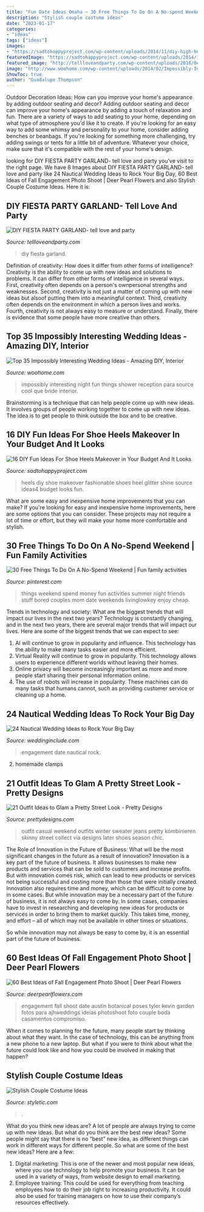 ```yaml
---
title: "Fun Date Ideas Omaha ~ 30 Free Things To Do On A No-spend Weekend"
description: "Stylish couple costume ideas"
date: "2023-01-17"
categories:
- "ideas"
tags: ["ideas"]
images:
- "https://sadtohappyproject.com/wp-content/uploads/2014/11/diy-high-heels-makeover-diy-shoe-makeover-ideas4.jpg"
featuredImage: "https://sadtohappyproject.com/wp-content/uploads/2014/11/diy-high-heels-makeover-diy-shoe-makeover-ideas4.jpg"
featured_image: "http://tellloveandparty.com/wp-content/uploads/2016/04/Coloful-party-ideas.jpg"
image: "http://www.woohome.com/wp-content/uploads/2014/02/Impossibly-Interesting-Wedding-Ideas-18.jpg"
ShowToc: true
author: "Guadalupe Thompson"
---
```



Outdoor Decoration Ideas: How can you improve your home's appearance by adding outdoor seating and decor?
Adding outdoor seating and decor can improve your home's appearance by adding a touch of relaxation and fun. There are a variety of ways to add seating to your home, depending on what type of atmosphere you'd like it to create. If you're looking for an easy way to add some whimsy and personality to your home, consider adding benches or beanbags. If you're looking for something more challenging, try adding swings or tents for a little bit of adventure. Whatever your choice, make sure that it's compatible with the rest of your home's design.

	

		
looking for DIY FIESTA PARTY GARLAND- tell love and party you've visit to the right page. We have 8 Images about DIY FIESTA PARTY GARLAND- tell love and party like 24 Nautical Wedding Ideas to Rock Your Big Day, 60 Best Ideas of Fall Engagement Photo Shoot | Deer Pearl Flowers and also Stylish Couple Costume Ideas. Here it is:
		
    
## DIY FIESTA PARTY GARLAND- Tell Love And Party

<img loading=lazy src="http://tellloveandparty.com/wp-content/uploads/2016/04/Coloful-party-ideas.jpg" onerror="this.onerror=null;this.src='https://tse4.mm.bing.net/th?id=OIP.miPJglUElkgX5RfMct6GggHaLH&amp;pid=15.1';" alt="DIY FIESTA PARTY GARLAND- tell love and party">

_Source: tellloveandparty.com_

>diy fiesta garland. 

	

Definition of creativity: How does it differ from other forms of intelligence?
Creativity is the ability to come up with new ideas and solutions to problems. It can differ from other forms of intelligence in several ways. First, creativity often depends on a person's ownpersonal strengths and weaknesses. Second, creativity is not just a matter of coming up with new ideas but alsoof putting them into a meaningful context. Third, creativity often depends on the environment in which a person lives and works. Fourth, creativity is not always easy to measure or understand. Finally, there is evidence that some people have more creative than others.

    
## Top 35 Impossibly Interesting Wedding Ideas - Amazing DIY, Interior

<img loading=lazy src="http://www.woohome.com/wp-content/uploads/2014/02/Impossibly-Interesting-Wedding-Ideas-18.jpg" onerror="this.onerror=null;this.src='https://tse2.mm.bing.net/th?id=OIP.faXxY6GYPFPkLExCaHHzfQHaLH&amp;pid=15.1';" alt="Top 35 Impossibly Interesting Wedding Ideas - Amazing DIY, Interior">

_Source: woohome.com_

>impossibly interesting night fun things shower reception para source cool que bride interior. 

	

Brainstorming is a technique that can help people come up with new ideas. It involves groups of people working together to come up with new ideas. The idea is to get people to think outside the box and to be creative.

    
## 16 DIY Fun Ideas For Shoe Heels Makeover In Your Budget And It Looks

<img loading=lazy src="https://sadtohappyproject.com/wp-content/uploads/2014/11/diy-high-heels-makeover-diy-shoe-makeover-ideas4.jpg" onerror="this.onerror=null;this.src='https://tse3.mm.bing.net/th?id=OIP.wAp5qKN54uX2x1U7wmFGhwHaEp&amp;pid=15.1';" alt="16 DIY Fun Ideas For Shoe Heels Makeover in Your Budget And It Looks">

_Source: sadtohappyproject.com_

>heels diy shoe makeover fashionable shoes heel glitter shine source ideas4 budget looks fun. 

	

What are some easy and inexpensive home improvements that you can make?
If you're looking for easy and inexpensive home improvements, here are some options that you can consider. These projects may not require a lot of time or effort, but they will make your home more comfortable and stylish.

    
## 30 Free Things To Do On A No-Spend Weekend | Fun Family Activities

<img loading=lazy src="https://i.pinimg.com/736x/b6/5e/27/b65e2706c871605033ea45802f484625.jpg" onerror="this.onerror=null;this.src='https://tse4.mm.bing.net/th?id=OIP.etD4-PsNM4DG4YVyO6lQIAHaOX&amp;pid=15.1';" alt="30 Free Things To Do On A No-Spend Weekend | Fun family activities">

_Source: pinterest.com_

>things weekend spend money fun activities summer night friends stuff bored couples mom date weekends livinglowkey enjoy cheap. 

	

Trends in technology and society: What are the biggest trends that will impact our lives in the next two years?
Technology is constantly changing, and in the next two years, there are several major trends that will impact our lives. Here are some of the biggest trends that we can expect to see: 
1) AI will continue to grow in popularity and influence. This technology has the ability to make many tasks easier and more efficient. 
2) Virtual Reality will continue to grow in popularity. This technology allows users to experience different worlds without leaving their homes. 
3) Online privacy will become increasingly important as more and more people start sharing their personal information online. 
4) The use of robots will increase in popularity. These machines can do many tasks that humans cannot, such as providing customer service or cleaning up a home.

    
## 24 Nautical Wedding Ideas To Rock Your Big Day

<img loading=lazy src="http://www.weddinginclude.com/wp-content/uploads/2017/08/Wedding-Save-the-Date-and-Engagement-Ideas.jpg" onerror="this.onerror=null;this.src='https://tse1.mm.bing.net/th?id=OIP.I6RM2nbIZlQ71OiZBSRRdAHaJ3&amp;pid=15.1';" alt="24 Nautical Wedding Ideas to Rock Your Big Day">

_Source: weddinginclude.com_

>engagement date nautical rock. 

	

2. homemade clamps

    
## 21 Outfit Ideas To Glam A Pretty Street Look - Pretty Designs

<img loading=lazy src="http://www.prettydesigns.com/wp-content/uploads/2016/01/Casual-Weekend-Outfit.jpg" onerror="this.onerror=null;this.src='https://tse2.mm.bing.net/th?id=OIP.ECW4VhRaC92MDLL0-f89XwHaQc&amp;pid=15.1';" alt="21 Outfit Ideas to Glam a Pretty Street Look - Pretty Designs">

_Source: prettydesigns.com_

>outfit casual weekend outfits winter sweater jeans pretty kombinieren skinny street collect via designs later shoes season chic. 

	

The Role of Innovation in the Future of Business: What will be the most significant changes in the future as a result of innovation?
Innovation is a key part of the future of business. It allows businesses to make new products and services that can be sold to customers and increase profits. But with innovation comes risk, which can lead to new products or services not being successful and costing more than those that were initially created. Innovation also requires time and money, which can be difficult to come by in some cases.
But while innovation may be a necessary part of the future of business, it is not always easy to come by. In some cases, companies have to invest in researching and developing new ideas for products or services in order to bring them to market quickly. This takes time, money, and effort – all of which may not be available in other times or situations.

So while innovation may not always be easy to come by, it is an essential part of the future of business.

    
## 60 Best Ideas Of Fall Engagement Photo Shoot | Deer Pearl Flowers

<img loading=lazy src="http://www.deerpearlflowers.com/wp-content/uploads/2016/08/Fall-Engagement-Photo-Shoot-and-Poses-Ideas-6.jpg" onerror="this.onerror=null;this.src='https://tse2.mm.bing.net/th?id=OIP.Xtd7t7rmRJaHNqJbarWr0gHaLH&amp;pid=15.1';" alt="60 Best Ideas of Fall Engagement Photo Shoot | Deer Pearl Flowers">

_Source: deerpearlflowers.com_

>engagement fall shoot date austin botanical poses tyler kevin garden fotos para ajhweddings ideias photoshoot foto couple boda casamentos compromiso. 

	

When it comes to planning for the future, many people start by thinking about what they want. In the case of technology, this can be anything from a new phone to a new laptop. But what if you were to think about what the future could look like and how you could be involved in making that happen?

    
## Stylish Couple Costume Ideas

<img loading=lazy src="https://www.styletic.com/wp-content/uploads/2015/10/3-couple-costume-ideas.jpg" onerror="this.onerror=null;this.src='https://tse3.mm.bing.net/th?id=OIP.xcecg7EuQVZWZexRorf7ewHaNK&amp;pid=15.1';" alt="Stylish Couple Costume Ideas">

_Source: styletic.com_

>. 

	

What do you think new ideas are?
A lot of people are always trying to come up with new ideas. But what do you think are the best new ideas? Some people might say that there is no “best” new idea, as different things can work in different ways for different people. So what are some of the best new ideas? Here are a few: 
1) Digital marketing: This is one of the newer and most popular new ideas, where you use technology to help promote your business. It can be used in a variety of ways, from website design to email marketing. 
2) Employee training: This could be used for everything from teaching employees how to do their job right to increasing productivity. It could also be used for training managers on how to use their company’s resources effectively.

